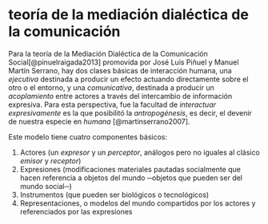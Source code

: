 # teoría de la mediación dialéctica de la comunicación
Para la teoría de la Mediación Dialéctica de la Comunicación Social[@pinuelraigada2013] promovida por José Luis Piñuel y Manuel Martín Serrano, hay dos clases básicas de interacción humana, una *ejecutiva* destinada a producir un efecto actuando directamente sobre el otro o el entorno, y una *comunicativa*, destinada a producir un *acoplamiento* entre actores a través del intercambio de información expresiva. Para esta perspectiva, fue la facultad de *interactuar expresivamente* es la que posibilitó la *antropogénesis*, es decir, el devenir de nuestra especie en *humana* [@martinserrano2007].

Este modelo tiene cuatro componentes básicos:

1. Actores (un *expresor* y un *perceptor*, análogos pero no iguales al clásico *emisor* y *receptor*)
2. Expresiones (modificaciones materiales pautadas socialmente que hacen referencia a objetos del mundo ─objetos que pueden ser del mundo social─)
3. Instrumentos (que pueden ser biológicos o tecnológicos)
4. Representaciones, o modelos del mundo compartidos por los actores y referenciados por las expresiones
